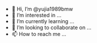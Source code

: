 - 👋 Hi, I’m @yujia1989bmw
- 👀 I’m interested in ...
- 🌱 I’m currently learning ...
- 💞️ I’m looking to collaborate on ...
- 📫 How to reach me ...

<!---
yujia1989bmw/yujia1989bmw is a ✨ special ✨ repository because its `README.md` (this file) appears on your GitHub profile.
You can click the Preview link to take a look at your changes.
--->
